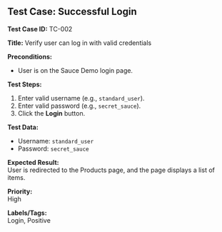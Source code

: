 ## Test Case: Successful Login

**Test Case ID:** TC-002

**Title:** Verify user can log in with valid credentials

**Preconditions:**  
- User is on the Sauce Demo login page.

**Test Steps:**  
1. Enter valid username (e.g., `standard_user`).
2. Enter valid password (e.g., `secret_sauce`).
3. Click the **Login** button.

**Test Data:**  
- Username: `standard_user`
- Password: `secret_sauce`

**Expected Result:**  
User is redirected to the Products page, and the page displays a list of items.

**Priority:**  
High

**Labels/Tags:**  
Login, Positive

